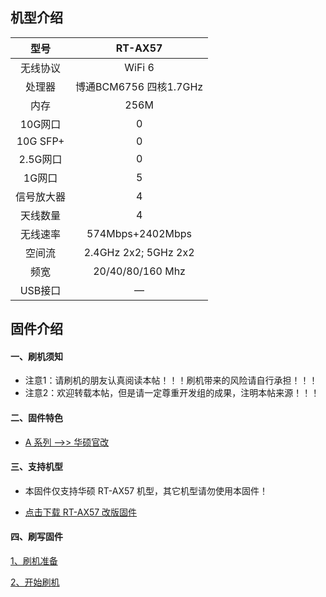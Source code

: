 ## 机型介绍

| 型号 | RT-AX57 |
|:--:|:--:|
| 无线协议 | WiFi 6 | 
| 处理器 | 博通BCM6756 四核1.7GHz | 
| 内存 | 256M | 
| 10G网口 | 0 | 
| 10G SFP+ | 0 | 
| 2.5G网口 | 0 | 
| 1G网口 | 5 | 
| 信号放大器 | 4 | 
| 天线数量 | 4 | 
| 无线速率 | 574Mbps+2402Mbps | 
| 空间流 | 2.4GHz 2x2; 5GHz 2x2 | 
| 频宽 | 20/40/80/160 Mhz | 
| USB接口 | — | 

## 固件介绍
#### 一、刷机须知
* 注意1：请刷机的朋友认真阅读本帖！！！刷机带来的风险请自行承担！！！
* 注意2：欢迎转载本帖，但是请一定尊重开发组的成果，注明本帖来源！！！

#### 二、固件特色
* [A 系列 ——>> 华硕官改](/zh/guide/asus/firmware-a.md)

#### 三、支持机型
* 本固件仅支持华硕 RT-AX57 机型，其它机型请勿使用本固件！

* [点击下载 RT-AX57 改版固件](https://www.asusgo.com/firmware/download?devicename=rt-ax57&firmware=asus_official)

#### 四、刷写固件

[1、刷机准备](/zh/guide/asus/flash/flash_prepare.html) 

[2、开始刷机](/zh/guide/asus/flash/flash_start.html) 